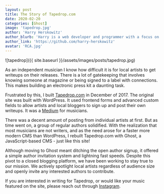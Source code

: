 ```yaml
---
layout: post
title: The Story of Tapedrop.com
date: 2020-02-20
categories: [Ghost]
image: 'tapedrop.jpg'
author: 'Harry Herskowitz'
author_blurb: 'Harry is a web developer and programmer with a focus on using technology to empower local artists and communities'
author_link: 'https://github.com/harry-herskowitz'
avatar: 'RCA.jpg'
---
```


![tapedrop]({{ site.baseurl }}/assets/images/posts/tapedrop.jpg)

As an independent musician I know how difficult it is for local artists to get writeups on their releases. There is a lot of gatekeeping that involves knowing someone at magazine or being signed to a label with connections. This makes building an electronic press kit a daunting task.

Frustrated by this, I built [Tapedrop.com](https://tapedrop.com/) in December of 2017. The original site was built with WordPress. It used frontend forms and advanced custom fields to allow artists and local bloggers to sign up and post their own writeups. It was a [Medium](https://medium.com/) for musicians.

There was a decent amount of posting from individual artists at first. But as time went on, a group of regular authors solidified. With the realization that most musicians are not writers, and as the need arose for a faster more modern CMS than WordPress, I rebuilt Tapedrop.com with Ghost, a JavaScript-based CMS - just like this site!

Although moving to Ghost meant ditching the open author signup, it offered a simple author invitation system and lightning fast speeds. Despite this pivot to a closed blogging platform, we have been working to stay true to our mission. We actively spotlight local artists regardless of audience size and openly invite any interested authors to contribute.

If you are interested in writing for Tapedrop, or would like your music featured on the site, please reach out through [Instagram](https://instagram.com/tapedrop).

